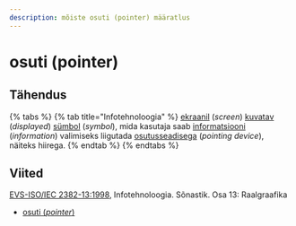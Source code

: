 ```yaml
---
description: mõiste osuti (pointer) määratlus
---
```


# osuti (pointer)

## Tähendus

{% tabs %}
{% tab title="Infotehnoloogia" %}
[ekraanil](ekraan-screen.md) (_screen_) [kuvatav](kuva-display.md) (_displayed_) [sümbol](suembol-symbol.md) (_symbol_), mida kasutaja saab [informatsiooni](informatsioon-information.md) (_information_) valimiseks liigutada [osutusseadisega](osutusseadis-pointing-device.md) (_pointing device_), näiteks hiirega.
{% endtab %}
{% endtabs %}

## Viited

[EVS-ISO/IEC 2382-13:1998](https://www.evs.ee/et/evs-iso-iec-2382-13-1998), Infotehnoloogia. Sõnastik. Osa 13: Raalgraafika

* [osuti (_pointer_)](http://www.eki.ee/dict/its/index.cgi?Q=D2B859C9-6C03-1014-88DC-FC5F0DBED45A\&F=GUID\&C01=1\&C02=0\&C10=1)
